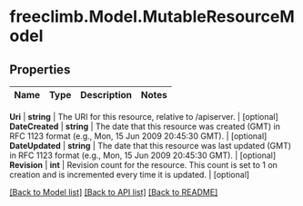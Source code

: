 # freeclimb.Model.MutableResourceModel



## Properties

Name | Type | Description | Notes
------------ | ------------- | ------------- | -------------

**Uri** | **string** | The URI for this resource, relative to /apiserver. | [optional] 
**DateCreated** | **string** | The date that this resource was created (GMT) in RFC 1123 format (e.g., Mon, 15 Jun 2009 20:45:30 GMT). | [optional] 
**DateUpdated** | **string** | The date that this resource was last updated (GMT) in RFC 1123 format (e.g., Mon, 15 Jun 2009 20:45:30 GMT). | [optional] 
**Revision** | **int** | Revision count for the resource. This count is set to 1 on creation and is incremented every time it is updated. | [optional] 


 [[Back to Model list]](../README.md#documentation-for-models) [[Back to API list]](../README.md#documentation-for-api-endpoints) [[Back to README]](../README.md)



